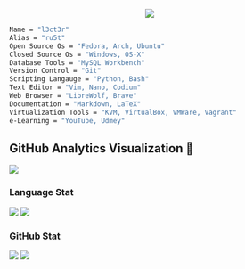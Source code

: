 <p align="center">
  <img src="https://user-images.githubusercontent.com/48232101/207256576-d21e5d3e-924c-4715-b2ac-b5cdb06803d7.gif">
</p>

```bash
Name = "l3ct3r"
Alias = "ru5t"
Open Source Os = "Fedora, Arch, Ubuntu"
Closed Source Os = "Windows, OS-X"
Database Tools = "MySQL Workbench"
Version Control = "Git"
Scripting Langauge = "Python, Bash"
Text Editor = "Vim, Nano, Codium"
Web Browser = "LibreWolf, Brave"
Documentation = "Markdown, LaTeX"
Virtualization Tools = "KVM, VirtualBox, VMWare, Vagrant"
e-Learning = "YouTube, Udmey"

```

## GitHub Analytics Visualization 🔎
![](https://github-profile-summary-cards.vercel.app/api/cards/profile-details?username=l3ct3r&theme=github_dark)
  
### Language Stat
![](https://github-profile-summary-cards.vercel.app/api/cards/repos-per-language?username=l3ct3r&theme=github_dark)
![](https://github-profile-summary-cards.vercel.app/api/cards/most-commit-language?username=l3ct3r&theme=github_dark)
  
### GitHub Stat 
![](https://github-profile-summary-cards.vercel.app/api/cards/stats?username=l3ct3r&theme=github_dark)
![](https://github-profile-summary-cards.vercel.app/api/cards/productive-time?username=l3ct3r&theme=github_dark)

```
